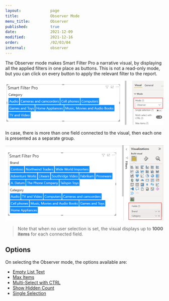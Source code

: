```yaml
---
layout:             page
title:              Observer Mode
menu_title:         Observer
published:          true
date:               2021-12-09
modified:           2021-12-16
order:              /02/03/04
internal:           observer
---
```

The Observer mode makes Smart Filter Pro a narrative visual, by displaying all the applied filters in one place as buttons. This is not a read-only mode, but you can click on every button to apply the relevant filter to the report.

<img src="images/observer-mode-1.png" width="700">

In case, there is more than one field connected to the visual, then each one is presented as a separate group.

<img src="images/observer-mode-multi.png" width="650">


> Note that when no user selection is set, the visual displays up to **1000 items** for each connected field.

## Options

On selecting the Observer mode, the options available are:
- [Empty List Text](limiting-items#empty-list-text)
- [Max Items](limiting-items#max-items)
- [Multi-Select with CTRL](multi-selection)
- [Show Hidden Count](limiting-items#show-hidden-count)
- [Single Selection](single-selection)